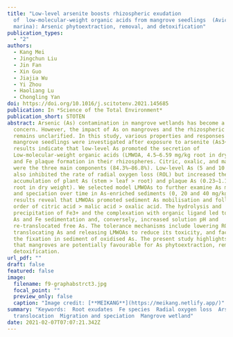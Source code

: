 ```yaml
---
title: "Low-level arsenite boosts rhizospheric exudation
  of  low-molecular-weight organic acids from mangrove seedlings  (Avicennia
  marina): Arsenic phytoextraction, removal, and detoxification"
publication_types:
  - "2"
authors:
  - Kang Mei
  - Jingchun Liu
  - Jin Fan
  - Xin Guo
  - Jiajia Wu
  - Yi Zhou
  - Haoliang Lu
  - Chongling Yan
doi: https://doi.org/10.1016/j.scitotenv.2021.145685
publication: In *Science of the Total Environment*
publication_short: STOTEN
abstract: Arsenic (As) contamination in mangrove wetlands has become a major
  concern. However, the impact of As on mangroves and the rhizospheric mechanism
  remains unclarified. In this study, various properties and responses of
  mangrove seedlings were investigated after exposure to arsenite (As3+). The
  results indicate that low-level As promoted the secretion of
  Low-molecular-weight organic acids (LMWOA, 4.5–6.59 mg/kg root in dry weight)
  and Fe plaque formation in their rhizospheres. Citric, oxalic, and malic acid
  were the three main components (84.3%–86.8%). Low-level As (5 and 10 μmol/L)
  also inhibited the rate of radial oxygen loss (ROL) but increased the
  accumulation of plant As (stem > leaf > root) and plaque As (0.23–1.13 mg/kg
  root in dry weight). We selected model LMWOAs to further examine As migration
  and speciation over time in As-enriched sediments (0, 20 and 40 mg/kg). The
  results reveal that LMWOAs promoted sediment As mobilisation and followed the
  order of citric acid > malic acid > oxalic acid. The hydrolysis and
  precipitation of Fe3+ and the complexation with organic ligand led to aqueous
  As and Fe sedimentation and, conversely, increased solution pH and
  re-translocated free As. The tolerance mechanisms include lowering ROL,
  translocating As and releasing LMWOAs to reduce its toxicity, and facilitating
  the fixation in sediment of oxidised As. The present study highlights the fact
  that mangroves are potentially favourable for As phytoextraction, removal and
  detoxification.
url_pdf: ""
draft: false
featured: false
image:
  filename: f9-graphabstrct3.jpg
  focal_point: ""
  preview_only: false
  caption: "Image credit: [**MEIKANG**](https://meikang.netlify.app/)"
summary: "Keywords:  Root exudates  Fe species  Radial oxygen loss  Arsenic
  translocation  Migration and speciation  Mangrove wetland"
date: 2021-02-07T07:07:21.342Z
---
```

